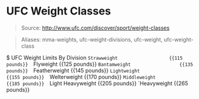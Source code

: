 # UFC Weight Classes

> Source: http://www.ufc.com/discover/sport/weight-classes

> Aliases: mma-weights, ufc-weight-divisions, ufc-weight, ufc-weight-class

$ UFC Weight Limits By Division
    `Strawweight                   {{115 pounds}} 
    `Flyweight                     {{125 pounds}} 
    `Bantamweight                  {{135 pounds}} 
    `Featherweight                 {{145 pounds}} 
    `Lightweight                   {{155 pounds}} 
    `Welterweight                  {{170 pounds}} 
    `Middleweight                  {{185 pounds}} 
    `Light Heavyweight             {{205 pounds}} 
    `Heavyweight                   {{265 pounds}} 

